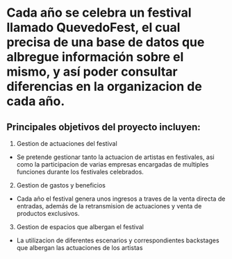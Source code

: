 ﻿# Cada año se celebra un festival llamado QuevedoFest, el cual precisa de una base de datos que albregue información sobre el mismo, y así poder consultar diferencias en la organizacion de cada año.

## Principales objetivos del proyecto incluyen:

1. Gestion de actuaciones del festival

* Se pretende gestionar tanto la actuacion de artistas en festivales, asi como la participacion de varias empresas encargadas de multiples funciones durante los festivales celebrados.
 

2. Gestion de gastos y beneficios

* Cada año el festival genera unos ingresos a traves de la venta directa de entradas, además de la retransmision de actuaciones y venta de productos exclusivos.

3. Gestion de espacios que albergan el festival

* La utilizacion de diferentes escenarios y correspondientes backstages que albergan las actuaciones de los artistas 
 


 
